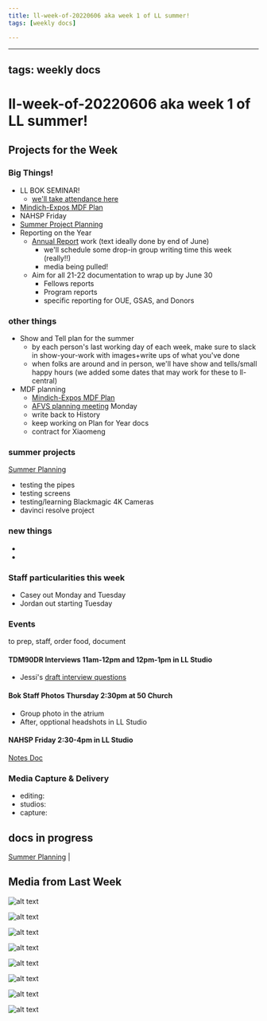 ```yaml
---
title: ll-week-of-20220606 aka week 1 of LL summer!
tags: [weekly docs]

---
```


---
tags: weekly docs
---

# ll-week-of-20220606 aka week 1 of LL summer!


## Projects for the Week

### Big Things!

* LL BOK SEMINAR!
    * [we'll take attendance here](https://docs.google.com/spreadsheets/d/1wk2k-2uc8yFuOjbL-YCvYOGH7z1Zl3zYSbv6znSSZaA/edit#gid=0)
* [Mindich-Expos MDF Plan](https://docs.google.com/document/d/1BgGRlRc6W4If4Y7vEml9eZLRSETBe6X36Sn_VHflUi0/edit?usp=sharing)
* NAHSP Friday
* [Summer Project Planning](https://hackmd.io/sEVz4Tn9Q46HDZ8SD5Wk0A?view)
* Reporting on the Year
    * [Annual Report](https://docs.google.com/document/d/1lAfT2LDrC7ra_hTN7klfPXU4wm7BKEheZuDH_7t09HA/edit#) work (text ideally done by end of June)
        * we'll schedule some drop-in group writing time this week (really!!)
        * media being pulled!
    * Aim for all 21-22 documentation to wrap up by June 30
        * Fellows reports
        * Program reports
        * specific reporting for OUE, GSAS, and Donors


### other things
* Show and Tell plan for the summer
    * by each person's last working day of each week, make sure to slack in show-your-work with images+write ups of what you've done
    * when folks are around and in person, we'll have show and tells/small happy hours (we added some dates that may work for these to ll-central)
* MDF planning
    * [Mindich-Expos MDF Plan](https://docs.google.com/document/d/1BgGRlRc6W4If4Y7vEml9eZLRSETBe6X36Sn_VHflUi0/edit?usp=sharing)
    * [AFVS planning meeting](https://drive.google.com/drive/folders/1HEaqR8YQIkFZraBQCPL64M1g00Psd57W?usp=sharing) Monday
    * write back to History
    * keep working on Plan for Year docs
    * contract for Xiaomeng

### summer projects

[Summer Planning](https://hackmd.io/sEVz4Tn9Q46HDZ8SD5Wk0A?view)

- testing the pipes
- testing screens
- testing/learning Blackmagic 4K Cameras
- davinci resolve project

### new things

- 
- 

### Staff particularities this week
* Casey out Monday and Tuesday
* Jordan out starting Tuesday


### Events
to prep, staff, order food, document

#### TDM90DR Interviews 11am-12pm and 12pm-1pm in LL Studio
* Jessi's [draft interview questions](https://hackmd.io/@HDP2022/rkYPrES_9/edit)

#### Bok Staff Photos Thursday 2:30pm at 50 Church
* Group photo in the atrium
* After, opptional headshots in LL Studio

#### NAHSP Friday 2:30-4pm in LL Studio
[Notes Doc](https://docs.google.com/document/d/16LSZsXAtjMZG0fZLuMggxCoD5wMH7iapYLDLMJa2l78/edit?usp=sharing)


### Media Capture & Delivery
* editing:
* studios:
* capture:

## docs in progress

[Summer Planning](https://hackmd.io/sEVz4Tn9Q46HDZ8SD5Wk0A?view) | 


## Media from Last Week

![alt text](https://files.slack.com/files-pri/T0HTW3H0V-F03HFPK94TZ/selects-004.jpg?pub_secret=a92291ee7f)

![alt text](https://files.slack.com/files-pri/T0HTW3H0V-F03HTDN0MQD/mk-1.jpg?pub_secret=b0fe924275)

![alt text](https://files.slack.com/files-pri/T0HTW3H0V-F03JL7KBXJ4/mk-duo-001.jpg?pub_secret=12ea5e7607)

![alt text](https://files.slack.com/files-pri/T0HTW3H0V-F03HTPQLTEZ/project-manager_image.png?pub_secret=6ec8caf058)

![alt text](https://files.slack.com/files-pri/T0HTW3H0V-F03HU2JM9UM/project-manager_image_003.png?pub_secret=ba31ed2b4c)

![alt text](https://files.slack.com/files-pri/T0HTW3H0V-F03HYHBJCEN/cd-duotone-poster_3x.png?pub_secret=773ef14199)

![alt text](https://files.slack.com/files-pri/T0HTW3H0V-F03JQ6FCZNC/image_from_ios.jpg?pub_secret=0c8dfc49ac)

![alt text](https://files.slack.com/files-pri/T0HTW3H0V-F03J2F38U3U/ezgif.com-gif-maker__43_.gif?pub_secret=7d347764ff)
